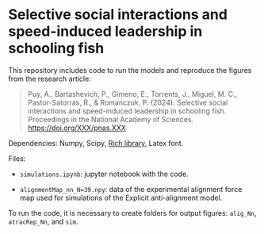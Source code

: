 # Selective social interactions and speed-induced leadership in schooling fish

This repository includes code to run the models and reproduce the figures from the research article:

> Puy, A., Bartashevich, P., Gimeno, E., Torrents, J., Miguel, M. C., Pastor-Satorras, R., & Romanczuk, P. (2024). Selective social interactions and speed-induced leadership in schooling fish. Proceedings in the National Academy of Sciences. https://doi.org/XXX/pnas.XXX

Dependencies: Numpy, Scipy, [Rich library](https://github.com/Textualize/rich), Latex font.

Files:

- ```simulations.ipynb```: jupyter notebook with the code.

- ```alignmentMap_nn_N=39.npy```: data of the experimental alignment force map used for simulations of the Explicit anti-alignment model.

To run the code, it is necessary to create folders for output figures: `alig_Nn`, `atracRep_Nn`, and `sim`.
